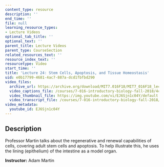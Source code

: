 ```yaml
---
content_type: resource
description: ''
end_time: ''
file: null
learning_resource_types:
- Lecture Videos
optional_tab_title: ''
optional_text: ''
parent_title: Lecture Videos
parent_type: CourseSection
related_resources_text: ''
resource_index_text: ''
resourcetype: Video
start_time: ''
title: 'Lecture 24: Stem Cells, Apoptosis, and Tissue Homeostasis'
uid: e0b17799-4681-4ac7-887a-dcd1fbfbd290
video_files:
  archive_url: https://archive.org/download/MIT7.016F18/MIT7_016F18_lec24_300k.mp4
  video_captions_file: /courses/7-016-introductory-biology-fall-2018/4c84b06244595c229f06bc6794310f3e_EJ6Sjn1c04Y.vtt
  video_thumbnail_file: https://img.youtube.com/vi/EJ6Sjn1c04Y/default.jpg
  video_transcript_file: /courses/7-016-introductory-biology-fall-2018/2a4ce2999d35e34811b14333970aa0c1_EJ6Sjn1c04Y.pdf
video_metadata:
  youtube_id: EJ6Sjn1c04Y
---
```


Description
-----------

Professor Martin talks about the regenerative and renewal capabilities of cells, covering adult stem cells and apoptosis. To help illustrate this, he uses the lining (epithelium) of the intestine as a model organ.

**Instructor:** Adam Martin